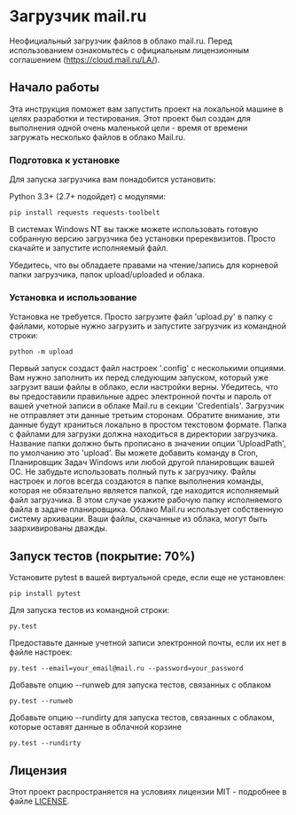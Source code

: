 # Загрузчик mail.ru

Неофициальный загрузчик файлов в облако mail.ru. Перед использованием ознакомьтесь с официальным лицензионным соглашением (https://cloud.mail.ru/LA/).

## Начало работы

Эта инструкция поможет вам запустить проект на локальной машине в целях разработки и тестирования. Этот проект был создан для выполнения одной очень маленькой цели - время от времени загружать несколько файлов в облако Mail.ru.

### Подготовка к установке

Для запуска загрузчика вам понадобится установить:

Python 3.3+ (2.7+ подойдет) с модулями:
```   
pip install requests requests-toolbelt
```

В системах Windows NT вы также можете использовать готовую собранную версию загрузчика без установки пререквизитов. Просто скачайте и запустите исполняемый файл.

Убедитесь, что вы обладаете правами на чтение/запись для корневой папки загрузчика, папок upload/uploaded и облака.

### Установка и использование

Установка не требуется. Просто загрузите файл 'upload.py' в папку с файлами, которые нужно загрузить и запустите загрузчик из командной строки:
```     
python -m upload
```
Первый запуск создаст файл настроек  '.config' с несколькими опциями. Вам нужно заполнить их перед следующим запуском, который уже загрузит ваши файлы в облако, если настройки верны. Убедитесь, что вы предоставили правильные адрес электронной почты и пароль от вашей учетной записи в облаке Mail.ru в секции  'Credentials'. Загрузчик не отправляет эти данные третьим сторонам. Обратите внимание, эти данные будут храниться локально в простом текстовом формате. Папка с файлами для загрузки должна находиться в директории загрузчика. Название папки должно быть прописано в значении опции 'UploadPath', по умолчанию это 'upload'.
Вы можете добавить команду в Cron, Планировщик Задач Windows или любой другой планировщик вашей ОС. Не забудьте использовать полный путь к загрузчику. Файлы настроек и логов всегда создаются в папке выполнения команды, которая не обязательно является папкой, где находится исполняемый файл загрузчика. В этом случае укажите рабочую папку исполняемого файла в задаче планировщика.
Облако Mail.ru использует собственную систему архивации. Ваши файлы, скачанные из облака, могут быть заархивированы дважды.

## Запуск тестов (покрытие: 70%)
Установите pytest в вашей виртуальной среде, если еще не установлен:
```
pip install pytest
```

Для запуска тестов из командной строки:
```
py.test
```

Предоставьте данные учетной записи электронной почты, если их нет в файле настроек:
```
py.test --email=your_email@mail.ru --password=your_password
```

Добавьте опцию --runweb для запуска тестов, связанных с облаком
```
py.test --runweb
```

Добавьте опцию --rundirty для запуска тестов, связанных с облаком, которые оставят данные в облачной корзине
```
py.test --rundirty
```

## Лицензия
Этот проект распространяется на условиях лицензии MIT - подробнее в файле [LICENSE](LICENSE).
